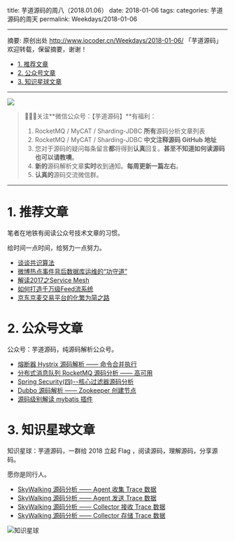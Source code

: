 title: 芋道源码的周八（2018.01.06）
date: 2018-01-06
tags:
categories: 芋道源码的周天
permalink: Weekdays/2018-01-06

-------

摘要: 原创出处 http://www.iocoder.cn/Weekdays/2018-01-06/ 「芋道源码」欢迎转载，保留摘要，谢谢！

- [1. 推荐文章](http://www.iocoder.cn/Weekdays/2018-01-06/)
- [2. 公众号文章](http://www.iocoder.cn/Weekdays/2018-01-06/)
- [3. 知识星球文章](http://www.iocoder.cn/Weekdays/2018-01-06/)

-------

![](http://www.iocoder.cn/images/common/wechat_mp_2017_07_31.jpg)

> 🙂🙂🙂关注**微信公众号：【芋道源码】**有福利：  
> 1. RocketMQ / MyCAT / Sharding-JDBC **所有**源码分析文章列表  
> 2. RocketMQ / MyCAT / Sharding-JDBC **中文注释源码 GitHub 地址**  
> 3. 您对于源码的疑问每条留言**都**将得到**认真**回复。**甚至不知道如何读源码也可以请教噢**。  
> 4. **新的**源码解析文章**实时**收到通知。**每周更新一篇左右**。  
> 5. **认真的**源码交流微信群。

-------

# 1. 推荐文章

笔者在地铁有阅读公众号技术文章的习惯。

给时间一点时间，给努力一点努力。

* [谈谈共识算法](https://mp.weixin.qq.com/s?__biz=MzI0MjA1Mjg2Ng==&mid=2649867545&idx=1&sn=19a0f41ba7d3cac8d5eb2b99677203b7&chksm=f1075f74c670d662c7f091ca5c07a51ef758bd017e26ea361d1edb00488c7ab877d893adb1b6&mpshare=1&scene=1&srcid=0104bAXXtqgi7vP8xZq5ep3e#rd)
* [微博热点事件背后数据库运维的“功守道”](https://mp.weixin.qq.com/s?__biz=MjM5NjkxMjA1MA==&mid=2247483979&idx=1&sn=ed23995c20c53fce93010dce2e039434&chksm=a6e34c969194c580f05c0fce4b29ed4683a0d2524a8de8a4754f762f0a26db312136968d22fd&mpshare=1&scene=1&srcid=0104ZyHnYz8kkVuxfPJTZlpa#rd)
* [解读2017之Service Mesh](https://mp.weixin.qq.com/s?__biz=MzIwMzg1ODcwMw==&mid=2247487273&idx=1&sn=f654a9a8cb85d8cf2d06e469585cce8a&chksm=96c9b949a1be305f3eaa18e3fcb29cf66b4f51f37869e7ccd8c080a8ded8f4ecfe78e3de8ac6&mpshare=1&scene=1&srcid=0102EAIGWTUBc6SVlyUReoe4#rd)
* [如何打造千万级Feed流系统](https://mp.weixin.qq.com/s?__biz=MzI0NTE4NjA0OQ==&mid=2658355932&idx=1&sn=ccb0bb99537b448102c47286407eea96&chksm=f2d581b2c5a208a44eb3fe8acd6eaadecbcd528d305f372b9d2067b66085d446e7d8be1d3b8e&mpshare=1&scene=1&srcid=01050VPHCXZOqetlQT3rPuST#rd)
* [京东京麦交易平台的化繁为简之路](http://www.linkedkeeper.com/detail/blog.action?bid=1066&hmsr=toutiao.io&utm_medium=toutiao.io&utm_source=toutiao.io)

# 2. 公众号文章

公众号：芋道源码，纯源码解析公众号。

* [熔断器 Hystrix 源码解析 —— 命令合并执行](https://mp.weixin.qq.com/s?__biz=MzUzMTA2NTU2Ng==&mid=2247483927&idx=1&sn=7a5e39cf36d804cf02ebbccfec3020b0&chksm=fa497da6cd3ef4b03f5d8ff53797fc54a09530f579d58c4f7d0325dff0ba729bc38a330c6565#rd)
* [分布式消息队列 RocketMQ 源码分析 —— 高可用](https://mp.weixin.qq.com/s?__biz=MzUzMTA2NTU2Ng==&mid=2247483928&idx=1&sn=14b7ca59a920253851163447d6c9d324&chksm=fa497da9cd3ef4bfa427fd4b2698e4bb4460d0c5cb813d9f886a2e29d0c84f97d6e706d0c3b3#rd)
* [Spring Security(四)--核心过滤器源码分析](https://mp.weixin.qq.com/s?__biz=MzUzMTA2NTU2Ng==&mid=2247483933&idx=1&sn=d7e3a51b20c6d8a51e1c64b31068685d&chksm=fa497daccd3ef4baf88b370700d09db36f3662b0b6a7bac4c94d08dfbcc82cbc19dc24585253#rd)
* [Dubbo 源码解析 —— Zookeeper 创建节点](https://mp.weixin.qq.com/s?__biz=MzUzMTA2NTU2Ng==&mid=2247483934&idx=1&sn=f22159486d50ee20f1d5400c3e70e51a&chksm=fa497dafcd3ef4b9aca5e3608ba7cfcd6dc28220e62030c97c1b091225ba84184df296ce5f09#rd)
* [源码级别解读 mybatis 插件](https://mp.weixin.qq.com/s?__biz=MzUzMTA2NTU2Ng==&mid=2247483937&idx=1&sn=a6b6d3c6694bf97eca2cfd2c3628547d&chksm=fa497d90cd3ef4866c0faa09c62914251d6a49de6a8af265164a2118621177956d3f2cc6be8a#rd)

# 3. 知识星球文章 

知识星球：芋道源码，一群给 2018 立起 Flag ，阅读源码，理解源码，分享源码。

愿你是同行人。

* [SkyWalking 源码分析 —— Agent 收集 Trace 数据](#)
* [SkyWalking 源码分析 —— Agent 发送 Trace 数据](#)
* [SkyWalking 源码分析 —— Collector 接收 Trace 数据](#)
* [SkyWalking 源码分析 —— Collector 存储 Trace 数据](#)

![知识星球](http://www.iocoder.cn/images/Architecture/2017_12_29/01.png)

